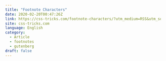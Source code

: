 ```yaml
---
title: "Footnote Characters"
date: 2020-02-20T00:47:26Z
link: https://css-tricks.com/footnote-characters/?utm_medium=RSS&utm_source=news.12bit.vn
site: css-tricks.com
language: English
category:
  - Article
  - footnotes
  - gutenberg
draft: false
---
```

